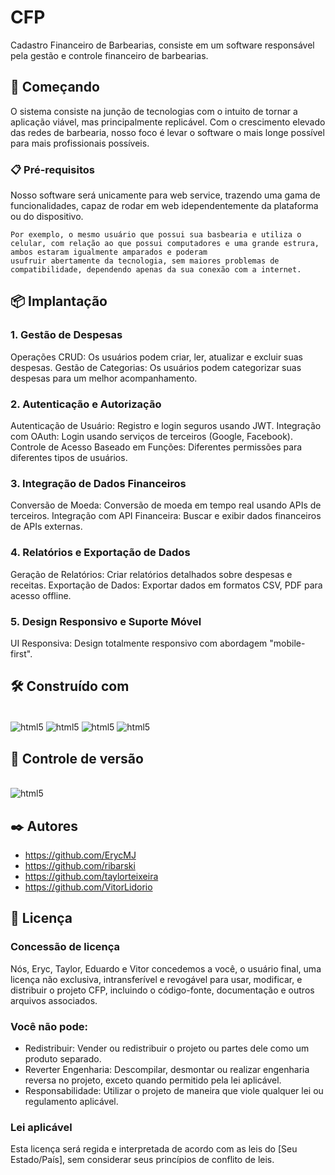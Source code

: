 # CFP

Cadastro Financeiro de Barbearias, consiste em um software responsável pela gestão e controle financeiro de barbearias.   

## 🚀 Começando

O sistema consiste na junção de tecnologias com o intuito de tornar a aplicação viável, mas principalmente replicável.
Com o crescimento elevado das redes de barbearia, nosso foco é levar o software o mais longe possível para mais profissionais possíveis.

### 📋 Pré-requisitos

Nosso software será unicamente para web service, trazendo uma gama de funcionalidades, capaz de rodar em web idependentemente da plataforma ou do dispositivo.

```
Por exemplo, o mesmo usuário que possui sua basbearia e utiliza o celular, com relação ao que possui computadores e uma grande estrura, ambos estaram igualmente amparados e poderam
usufruir abertamente da tecnologia, sem maiores problemas de compatibilidade, dependendo apenas da sua conexão com a internet.
```

## 📦 Implantação

### 1. Gestão de Despesas
Operações CRUD: Os usuários podem criar, ler, atualizar e excluir suas despesas.
Gestão de Categorias: Os usuários podem categorizar suas despesas para um melhor acompanhamento.
### 2. Autenticação e Autorização
Autenticação de Usuário: Registro e login seguros usando JWT.
Integração com OAuth: Login usando serviços de terceiros (Google, Facebook).
Controle de Acesso Baseado em Funções: Diferentes permissões para diferentes tipos de usuários.
### 3. Integração de Dados Financeiros
Conversão de Moeda: Conversão de moeda em tempo real usando APIs de terceiros.
Integração com API Financeira: Buscar e exibir dados financeiros de APIs externas.
### 4. Relatórios e Exportação de Dados
Geração de Relatórios: Criar relatórios detalhados sobre despesas e receitas.
Exportação de Dados: Exportar dados em formatos CSV, PDF para acesso offline.
### 5. Design Responsivo e Suporte Móvel
UI Responsiva: Design totalmente responsivo com abordagem "mobile-first".

## 🛠️ Construído com

<div style="display: inline_block"><br/>
   <img align="center" alt="html5" src="https://img.shields.io/badge/HTML5-E34F26?style=for-the-badge&logo=html5&logoColor=whit"/>
   <img align="center" alt="html5" src="https://img.shields.io/badge/JavaScript-323330?style=for-the-badge&logo=javascript&logoColor=F7DF1E"/>
   <img align="center" alt="html5" src="https://img.shields.io/badge/Node.js-43853D?style=for-the-badge&logo=node.js&logoColor=white"/>
   <img align="center" alt="html5" src="https://img.shields.io/badge/React-20232A?style=for-the-badge&logo=react&logoColor=61DAFB"/>
</div>

## 📌 Controle de versão

<div style="display: inline_block"><br/>
   <img align="center" alt="html5" src="https://img.shields.io/badge/GitHub-100000?style=for-the-badge&logo=github&logoColor=white"/>
</div>

## ✒️ Autores

* https://github.com/ErycMJ
* https://github.com/ribarski
* https://github.com/taylorteixeira
* https://github.com/VitorLidorio

## 📄 Licença

### Concessão de licença
Nós, Eryc, Taylor, Eduardo e Vitor concedemos a você, o usuário final, uma licença não exclusiva, intransferível e revogável para usar, modificar, e distribuir o projeto CFP, incluindo o código-fonte, documentação e outros arquivos associados.

### Você não pode:
* Redistribuir: Vender ou redistribuir o projeto ou partes dele como um produto separado.
* Reverter Engenharia: Descompilar, desmontar ou realizar engenharia reversa no projeto, exceto quando permitido pela lei aplicável.
* Responsabilidade: Utilizar o projeto de maneira que viole qualquer lei ou regulamento aplicável.

### Lei aplicável
Esta licença será regida e interpretada de acordo com as leis do [Seu Estado/País], sem considerar seus princípios de conflito de leis.
